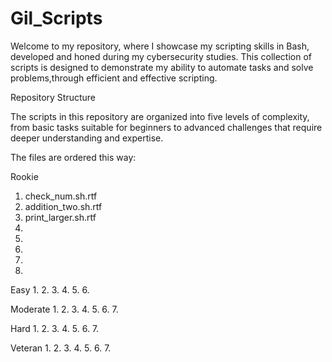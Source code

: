 # Gil_Scripts

Welcome to my repository, where I showcase my scripting skills in Bash, developed and honed during my cybersecurity studies. This collection of scripts is designed to demonstrate my ability to automate tasks and solve problems,through efficient and effective scripting.

Repository Structure

The scripts in this repository are organized into five levels of complexity, from basic tasks suitable for beginners to advanced challenges that require deeper understanding and expertise. 

The files are ordered this way:

Rookie
1. check_num.sh.rtf
2. addition_two.sh.rtf
3. print_larger.sh.rtf
4.
5.
6.
7.
8.

Easy
1.
2.
3.
4.
5.
6.

Moderate
1.
2.
3.
4.
5.
6.
7.

Hard
1.
2.
3.
4.
5.
6.
7.

Veteran
1.
2.
3.
4.
5.
6.
7.


